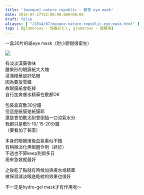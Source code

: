 ```yaml
---
title: '[masque] nature republic - 叡雪 eye mask'
date: 2014-07-27T22:00:00.000+08:00
draft: false
aliases: [ "/2014/07/masque-nature-republic-eye-mask.html" ]
tags : [glamorous - 保養おたく, glamorous - 面膜魂]
---
```


一盒30片的紙eye mask（附小膠鉗很衛生）  

![](/images/naturerepublicsnow.jpg)

有淡淡漢藥香味  
腰果形的眼膜紙大大塊  
浸滿精華是好貼眼  
因為要放雪櫃  
故眼膜紙會乾掉  
自行加爽膚水精華在敷都OK  
  
包裝盒寫敷30分鐘  
但這是紙膜是紙膜耶  
還是會怕敷太耐會倒抽一口涼氣水分  
我都只是敷5-10/ 15-20分鐘  
（要看加了甚麼）  
  
本身的眼膜用後血氣看似不錯  
有稍微淡化黑眼圈作用（終於）  
不過也不算keep到很多日  
用來急救就最好  
  
之後乾了點就有時候加爽膚水或精華  
做保濕減淡眼底乾紋的效果也很好  
  
不一定是hydro-gel mask才有作用呢～
